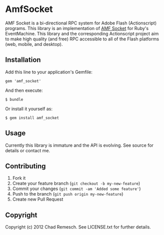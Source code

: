 # AmfSocket

AMF Socket is a bi-directional RPC system for Adobe Flash (Actionscript) programs.
This library is an implementation of [AMF Socket](https://github.com/chadrem/amf_socket) for Ruby's EventMachine.
This library and the corresponding Actionscript project aim to make high quality (and free) RPC accessible to all of the Flash platforms (web, mobile, and desktop).

## Installation

Add this line to your application's Gemfile:

    gem 'amf_socket'

And then execute:

    $ bundle

Or install it yourself as:

    $ gem install amf_socket

## Usage

Currently this library is immature and the API is evolving.
See source for details or contact me.

## Contributing

1. Fork it
2. Create your feature branch (`git checkout -b my-new-feature`)
3. Commit your changes (`git commit -am 'Added some feature'`)
4. Push to the branch (`git push origin my-new-feature`)
5. Create new Pull Request

## Copyright

Copyright (c) 2012 Chad Remesch. See LICENSE.txt for further details.
